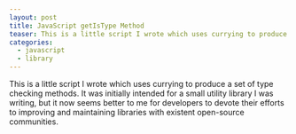 ```yaml
---
layout: post
title: JavaScript getIsType Method
teaser: This is a little script I wrote which uses currying to produce a set of type checking methods.
categories:
  - javascript
  - library
---
```


This is a little script I wrote which uses currying to produce
a set of type checking methods. It was initially intended for a
small utility library I was writing, but it now seems better to me
for developers to devote their efforts to improving and maintaining
libraries with existent open-source communities.

<script src="https://gist.github.com/1218489.js"> </script>